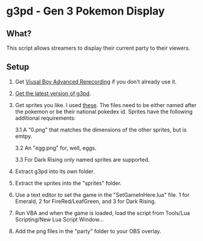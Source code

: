 # g3pd - Gen 3 Pokemon Display

## What?

This script allows streamers to display their current party to their viewers.

## Setup

1. Get [Viusal Boy Advanced Rerecording](https://github.com/TASVideos/vba-rerecording/releases) if you don't already use it.

2. [Get the latest version of g3pd](https://github.com/PeachIceTea/g3pd/archive/master.zip).

3. Get sprites you like. I used [these](https://veekun.com/dex/downloads). The files need to be either named after the pokemon or be their national pokedex id. Sprites have the following additional requirements:

    3.1 A "0.png" that matches the dimensions of the other sprites, but is emtpy.

    3.2 An "egg.png" for, well, eggs.

    3.3 For Dark Rising only named sprites are supported.

4. Extract g3pd into its own folder.

5. Extract the sprites into the "sprites" folder.

6. Use a text editor to set the game in the "SetGameInHere.lua" file. 1 for Emerald, 2 for FireRed/LeafGreen, and 3 for Dark Rising.

7. Run VBA and when the game is loaded, load the script from Tools/Lua Scripting/New Lua Script Window...

8. Add the png files in the "party" folder to your OBS overlay.
